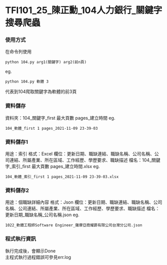 # TFI101_25_陳正勳_104人力銀行_關鍵字搜尋爬蟲

### 使用方式
在命令列使用
```
python 104.py arg1(關鍵字) arg2(前n頁)
```
eg. 
```
python 104.py 軟體 3
```
代表到104爬取關鍵字為軟體的前3頁

### 資料儲存
資料夾：104_關鍵字_first 最大頁數 pages_建立時間
eg.
```
104_軟體_first 1 pages_2021-11-09 23-39-03
```

### 資料儲存1
用途：索引
格式：Excel
欄位：更新日期、職缺連結、職缺名稱、公司名稱、公司連結、所屬產業、所在區域、工作經歷、學歷要求、職缺描述
檔名：104_關鍵字_索引_first 最大頁數 pages_建立時間.xlsx
eg.
```
104_軟體_索引_first 1 pages_2021-11-09 23-39-03.xlsx
```

### 資料儲存2
用途：個職缺詳細內容
格式：Json
欄位：更新日期、職缺連結、職缺名稱、公司名稱、公司連結、所屬產業、所在區域、工作經歷、學歷要求、職缺描述
檔名：更新日期_職缺名稱_公司名稱.json
eg.
```
1022_軟體工程師Software Engineer_薩摩亞商耀爵有限公司台灣分公司.json
```

### 程式執行資訊
執行完成後，會顯示Done<br>
主程式執行過程錯誤可參見err.log
